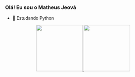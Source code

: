 ### Olá! Eu sou o Matheus Jeová

- 🌱 Estudando Python

<div align="center">
  <a href="https://github.com/teuzera">
  <img height="150em" src="https://github-readme-stats.vercel.app/api?username=teuzera&show_icons=true&theme=dark&include_all_commits=true&count_private=true"/>
  <img height="150em" src="https://github-readme-stats.vercel.app/api/top-langs/?username=teuzera&layout=compact&langs_count=7&theme=dark"/>
</div>
